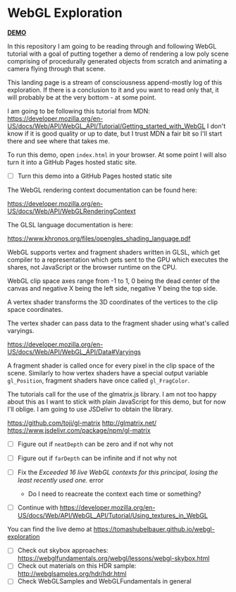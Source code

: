 # WebGL Exploration

[**DEMO**](https://tomashubelbauer.github.io/webgl-exploration)

In this repository I am going to be reading through and following WebGL tutorial with a goal of putting together a demo
of rendering a low poly scene comprising of procedurally generated objects from scratch and animating a camera flying
through that scene.

This landing page is a stream of consciousness append-mostly log of this exploration. If there is a conclusion to it and
you want to read only that, it will probably be at the very bottom - at some point.

I am going to be following this tutorial from MDN: https://developer.mozilla.org/en-US/docs/Web/API/WebGL_API/Tutorial/Getting_started_with_WebGL
I don't know if it is good quality or up to date, but I trust MDN a fair bit so I'll start there and see where that takes
me.

To run this demo, open `index.html` in your browser. At some point I will also turn it into a GitHub Pages hosted static
site.

- [ ] Turn this demo into a GitHub Pages hosted static site

The WebGL rendering context documentation can be found here:

https://developer.mozilla.org/en-US/docs/Web/API/WebGLRenderingContext

The GLSL language documentation is here:

https://www.khronos.org/files/opengles_shading_language.pdf

WebGL supports vertex and fragment shaders written in GLSL, which get compiler
to a representation which gets sent to the GPU which executes the shares, not
JavaScript or the browser runtime on the CPU.

WebGL clip space axes range from -1 to 1, 0 being the dead center of the canvas
and negative X being the left side, negative Y being the top side.

A vertex shader transforms the 3D coordinates of the vertices to the clip space
coordinates.

The vertex shader can pass data to the fragment shader using what's called
varyings.

https://developer.mozilla.org/en-US/docs/Web/API/WebGL_API/Data#Varyings

A fragment shader is called once for every pixel in the clip space of the scene.
Similarly to how vertex shaders have a special output variable `gl_Position`,
fragment shaders have once called `gl_FragColor`.

The tutorials call for the use of the glmatrix.js library. I am not too happy
about this as I want to stick with plain JavaScript for this demo, but for now
I'll oblige. I am going to use JSDelivr to obtain the library.

https://github.com/toji/gl-matrix
http://glmatrix.net/
https://www.jsdelivr.com/package/npm/gl-matrix

- [ ] Figure out if `neatDepth` can be zero and if not why not
- [ ] Figure out if `farDepth` can be infinite and if not why not

- [ ] Fix the *Exceeded 16 live WebGL contexts for this principal, losing the least recently used one.* error
  - Do I need to reacreate the context each time or something?

- [ ] Continue with https://developer.mozilla.org/en-US/docs/Web/API/WebGL_API/Tutorial/Using_textures_in_WebGL

You can find the live demo at https://tomashubelbauer.github.io/webgl-exploration

- [ ] Check out skybox approaches: https://webglfundamentals.org/webgl/lessons/webgl-skybox.html
- [ ] Check out materials on this HDR sample: http://webglsamples.org/hdr/hdr.html
- [ ] Check WebGLSamples and WebGLFundamentals in general
